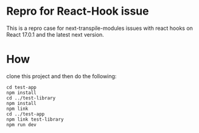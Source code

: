 # Repro for React-Hook issue

This is a repro case for next-transpile-modules issues with react hooks on React 17.0.1 and the latest next version.

# How

clone this project and then do the following:

```
cd test-app
npm install
cd ../test-library
npm install
npm link
cd ../test-app
npm link test-library
npm run dev
```